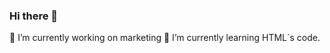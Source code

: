 ### Hi there 👋
🔭 I’m currently working on marketing
🌱 I’m currently learning HTML´s code. 



<!--
**Daniela-CMR/daniela-cmr** is a ✨ _special_ ✨ repository because its `README.md` (this file) appears on your GitHub profile.

Here are some ideas to get you started:

- 🔭 I’m currently working on marketing
- 🌱 I’m currently learning HTML´s code. 
- 👯 I’m looking to collaborate on ...
- 🤔 I’m looking for help with ...
- 💬 Ask me about ...
- 📫 How to reach me: ...danielamoralesrodriguez@gmail.com
- 😄 Pronouns: ...
- ⚡ Fun fact: ...
-->
